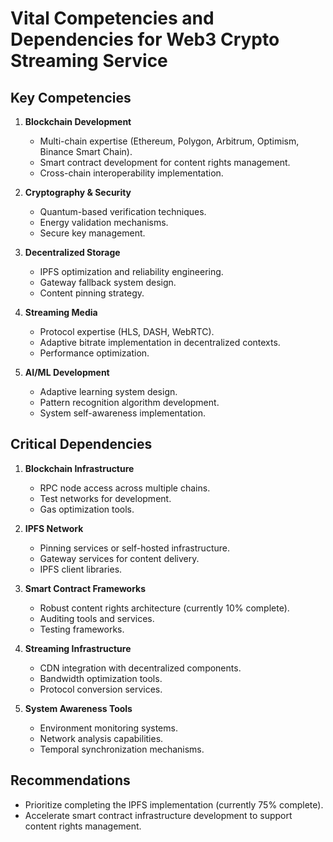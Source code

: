 # Vital Competencies and Dependencies for Web3 Crypto Streaming Service

## Key Competencies

1. **Blockchain Development**
   - Multi-chain expertise (Ethereum, Polygon, Arbitrum, Optimism, Binance Smart Chain).
   - Smart contract development for content rights management.
   - Cross-chain interoperability implementation.

2. **Cryptography & Security**
   - Quantum-based verification techniques.
   - Energy validation mechanisms.
   - Secure key management.

3. **Decentralized Storage**
   - IPFS optimization and reliability engineering.
   - Gateway fallback system design.
   - Content pinning strategy.

4. **Streaming Media**
   - Protocol expertise (HLS, DASH, WebRTC).
   - Adaptive bitrate implementation in decentralized contexts.
   - Performance optimization.

5. **AI/ML Development**
   - Adaptive learning system design.
   - Pattern recognition algorithm development.
   - System self-awareness implementation.

## Critical Dependencies

1. **Blockchain Infrastructure**
   - RPC node access across multiple chains.
   - Test networks for development.
   - Gas optimization tools.

2. **IPFS Network**
   - Pinning services or self-hosted infrastructure.
   - Gateway services for content delivery.
   - IPFS client libraries.

3. **Smart Contract Frameworks**
   - Robust content rights architecture (currently 10% complete).
   - Auditing tools and services.
   - Testing frameworks.

4. **Streaming Infrastructure**
   - CDN integration with decentralized components.
   - Bandwidth optimization tools.
   - Protocol conversion services.

5. **System Awareness Tools**
   - Environment monitoring systems.
   - Network analysis capabilities.
   - Temporal synchronization mechanisms.

## Recommendations
- Prioritize completing the IPFS implementation (currently 75% complete).
- Accelerate smart contract infrastructure development to support content rights management.
